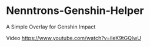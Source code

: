 # Nenntrons-Genshin-Helper
A Simple Overlay for Genshin Impact

Video
https://www.youtube.com/watch?v=ileK9tGQIwU
